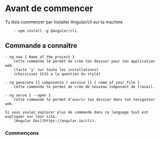 <h1 class="center"> Avant de commencer </h1>
    Tu dois commencer par installer Angular/cli sur ta machine

        - npm install -g @angular/cli.

<h2 class="center"> Commande a connaître </h2>

    - ng new { Name_of_the_project }
        Cette commande te permet de crée ton dossier pour ton application web.
        (faite 'y' sur toute les installations)
        (choisissez SCSS a la question du style)

    - ng generate {{ componente / service }} { name_of_your_file }
        Cette commande te permet de crée de nouveau componant de travail.

    - ng serve { --open }
        Cette commande te permet d'ouvrir ton dossier dans ton navigateur web.

    Si vous voulez explorer plus de commande dans ce language tout est expliquer sur leur site.
        [Angular Doc](https://angular.io/cli).

<h3 class="center"> Commençons </h3>

